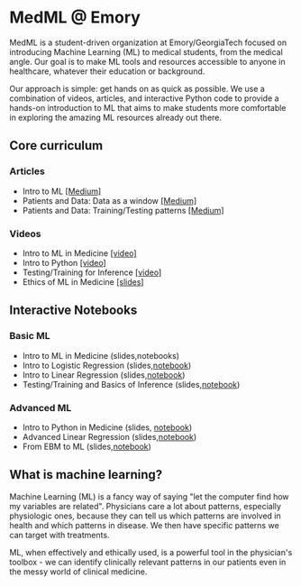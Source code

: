 # MedML @ Emory
MedML is a student-driven organization at Emory/GeorgiaTech focused on introducing Machine Learning (ML) to medical students, from the medical angle.
Our goal is to make ML tools and resources accessible to anyone in healthcare, whatever their education or background.

Our approach is simple: get hands on as quick as possible.
We use a combination of videos, articles, and interactive Python code to provide a hands-on introduction to ML that aims to make students more comfortable in exploring the amazing ML resources already out there.

## Core curriculum
### Articles
* Intro to ML [[Medium]](https://medium.com/swlh/an-introduction-to-machine-learning-74d8dfc7e942)
* Patients and Data: Data as a window [[Medium]](https://virati.medium.com/medml-patient-and-data-part-1-eceabb82758)
* Patients and Data: Training/Testing patterns [[Medium]](https://virati.medium.com/medml-patient-and-data-part-2-d66f368896b4)

### Videos
* Intro to ML in Medicine [[video]](https://www.youtube.com/watch?v=7HUMJ2xYOJw)
* Intro to Python [[video]](https://www.youtube.com/watch?v=pO8BfxLLY7Y)
* Testing/Training for Inference [[video]](https://youtu.be/uMacfZ6EiEU)
* Ethics of ML in Medicine [[slides]](https://docs.google.com/presentation/d/1aH_g4bTYGZnFdfHnL5ns4THHqhL-c4gcPGpOC2vLmk4/edit?usp=sharing)

## Interactive Notebooks
### Basic ML
* Intro to ML in Medicine (slides,notebooks)
* Intro to Logistic Regression (slides,[notebook](https://colab.research.google.com/drive/1Ni4EhRDvoCZWSIRpReePyyvI1lz2Li7P?usp=sharing))
* Intro to Linear Regression (slides,[notebook](https://colab.research.google.com/drive/1u2BdbaUMMoCjtzgpDjtDcm4cGNm1ICxd?usp=sharing))
* Testing/Training and Basics of Inference (slides,[notebook](https://colab.research.google.com/drive/1HvnJPVCnQmCV6gHwGXFBhpw-xyfR6eV9?usp=sharing))

### Advanced ML
* Intro to Python in Medicine (slides, [notebook](https://colab.research.google.com/drive/1eij5s6YoSthXUAWMUJ0-ouydIFK0D_1d?usp=sharing))
* Advanced Linear Regression (slides,[notebook](https://colab.research.google.com/drive/1vsyYjRdavXORxEYQXDNMtdYZBnr7Qdxt?usp=sharing))
* From EBM to ML (slides,[notebook](https://colab.research.google.com/drive/1RmRR1VUwzvjSdU0MyzZj0CtR1XuvOU0A?usp=sharing))

## What is machine learning?
Machine Learning (ML) is a fancy way of saying "let the computer find how my variables are related". 
Physicians care a lot about patterns, especially physiologic ones, because they can tell us which patterns are involved in health and which patterns in disease.
We then have specific patterns we can target with treatments.

ML, when effectively and ethically used, is a powerful tool in the physician's toolbox - we can identify clinically relevant patterns in our patients even in the messy world of clinical medicine.

